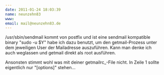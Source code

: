 ```yaml
---
date: 2011-01-24 18:03:39
name: neunzehn83
www: 
email: mail@neunzehn83.de
---
```


/usr/sbin/sendmail kommt von postfix und ist eine sendmail kompatible binary
"sudo -u $Y" habe ich dazu benutzt, um den getmail-Prozess unter dem jeweiligen User der Mailadresse auszuführen. Kann man denke ich auch weglassen und getmail direkt als root ausführen.

Ansonsten stimmt wohl was mit deiner getmailrc_-File nicht. In Zeile 1 sollte eigentlich nur "[options]" stehen...